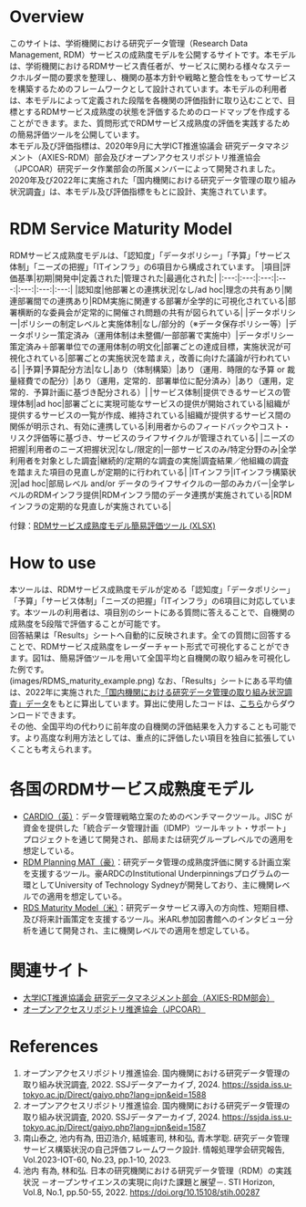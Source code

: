 # Overview
このサイトは、学術機関における研究データ管理（Research Data Management, RDM）サービスの成熟度モデルを公開するサイトです。本モデルは、学術機関におけるRDMサービス責任者が、サービスに関わる様々なステークホルダー間の要求を整理し、機関の基本方針や戦略と整合性をもってサービスを構築するためのフレームワークとして設計されています。本モデルの利用者は、本モデルによって定義された段階を各機関の評価指針に取り込むことで、目標とするRDMサービス成熟度の状態を評価するためのロードマップを作成することができます。また、質問形式でRDMサービス成熟度の評価を実践するための簡易評価ツールを公開しています。<br>
本モデル及び評価指標は、2020年9月に大学ICT推進協議会 研究データマネジメント（AXIES-RDM）部会及びオープンアクセスリポジトリ推進協会（JPCOAR）研究データ作業部会の所属メンバーによって開発されました。2020年及び2022年に実施された「国内機関における研究データ管理の取り組み状況調査」は、本モデル及び評価指標をもとに設計、実施されています。

# RDM Service Maturity Model
RDMサービス成熟度モデルは、「認知度」「データポリシー」「予算」「サービス体制」「ニーズの把握」「ITインフラ」の6項目から構成されています。
|項目|評価基準|初期|開発中|定義された|管理された|最適化された|
|:---:|:---:|:---:|:---:|:---:|:---:|:---:|
|認知度|他部署との連携状況|なし/ad hoc|理念の共有あり|関連部署間での連携あり|RDM実施に関連する部署が全学的に可視化されている|部署横断的な委員会が定常的に開催され問題の共有が図られている|
|データポリシー|ポリシーの制定レベルと実施体制|なし/部分的（※データ保存ポリシー等）|データポリシー策定済み（運用体制は未整備/一部部署で実施中）|データポリシー策定済み＋部署単位での運用体制の明文化|部署ごとの達成目標，実施状況が可視化されている|部署ごとの実施状況を踏まえ，改善に向けた議論が行われている|
|予算|予算配分方法|なし|あり（体制構築）|あり（運用．時限的な予算 or 裁量経費での配分）|あり（運用，定常的．部署単位に配分済み）|あり（運用，定常的．予算計画に基づき配分される）|
|サービス体制|提供できるサービスの管理体制|ad hoc|部署ごとに実現可能なサービスの提供が開始されている|組織が提供するサービスの一覧が作成、維持されている|組織が提供するサービス間の関係が明示され、有効に連携している|利用者からのフィードバックやコスト・リスク評価等に基づき、サービスのライフサイクルが管理されている|
|ニーズの把握|利用者のニーズ把握状況|なし/限定的|一部サービスのみ/特定分野のみ|全学利用者を対象とした調査|継続的/定期的な調査の実施|調査結果／他組織の調査を踏まえた項目の見直しが定期的に行われている|
|ITインフラ|ITインフラ構築状況|ad hoc|部局レベル and/or データのライフサイクルの一部のみカバー|全学レベルのRDMインフラ提供|RDMインフラ間のデータ連携が実施されている|RDMインフラの定期的な見直しが実施されている|

付録：[RDMサービス成熟度モデル簡易評価ツール (XLSX)](RDMS_maturity_evaluationi.xlsx)

# How to use
本ツールは、RDMサービス成熟度モデルが定める「認知度」「データポリシー」「予算」「サービス体制」「ニーズの把握」「ITインフラ」の6項目に対応しています。本ツールの利用者は、項目別のシートにある質問に答えることで、自機関の成熟度を5段階で評価することが可能です。<br>
回答結果は「Results」シートへ自動的に反映されます。全ての質問に回答することで、RDMサービス成熟度をレーダーチャート形式で可視化することができます。図1は、簡易評価ツールを用いて全国平均と自機関の取り組みを可視化した例です。<br>
(images/RDMS_maturity_example.png)
なお、「Results」シートにある平均値は、2022年に実施された[「国内機関における研究データ管理の取り組み状況調査」データ](https://ssjda.iss.u-tokyo.ac.jp/Direct/gaiyo.php?lang=jpn&eid=1588)をもとに算出しています。算出に使用したコードは、[こちら](RDMS_maturity_calculation.ipynb)からダウンロードできます。<br>
その他、全国平均の代わりに前年度の自機関の評価結果を入力することも可能です。より高度な利用方法としては、重点的に評価したい項目を独自に拡張していくことも考えられます。

# 各国のRDMサービス成熟度モデル
- [CARDIO（英）](https://www.dcc.ac.uk/resources/tools/cardio)：データ管理戦略立案のためのベンチマークツール。JISC が資金を提供した「統合データ管理計画（IDMP）ツールキット・サポート」プロジェクトを通じて開発され、部局または研究グループレベルでの適用を想定している。
- [RDM Planning MAT（豪）](https://doi.org/10.26195/xv24-cr59)：研究データ管理の成熟度評価に関する計画立案を支援するツール。豪ARDCのInstitutional Underpinningsプログラムの一環としてUniversity of Technology Sydneyが開発しており、主に機関レベルでの適用を想定している。
- [RDS Maturity Model（米）](https://doi.org/10.14288/1.0343479)：研究データサービス導入の方向性、短期目標、及び将来計画策定を支援するツール。米ARL参加図書館へのインタビュー分析を通じて開発され、主に機関レベルでの適用を想定している。

# 関連サイト
- [大学ICT推進協議会 研究データマネジメント部会（AXIES-RDM部会）](https://rdm.axies.jp/)
- [オープンアクセスリポジトリ推進協会（JPCOAR）](https://jpcoar.repo.nii.ac.jp/)

# References
1. オープンアクセスリポジトリ推進協会. 国内機関における研究データ管理の取り組み状況調査, 2022. SSJデータアーカイブ, 2024. https://ssjda.iss.u-tokyo.ac.jp/Direct/gaiyo.php?lang=jpn&eid=1588
2. オープンアクセスリポジトリ推進協会. 国内機関における研究データ管理の取り組み状況調査, 2020. SSJデータアーカイブ, 2024. https://ssjda.iss.u-tokyo.ac.jp/Direct/gaiyo.php?lang=jpn&eid=1587
3. 南山泰之, 池内有為, 田辺浩介, 結城憲司, 林和弘, 青木学聡. 研究データ管理サービス構築状況の自己評価フレームワーク設計. 情報処理学会研究報告, Vol.2023-IOT-60, No.23, pp.1-10, 2023.
4. 池内 有為, 林和弘. 日本の研究機関における研究データ管理（RDM）の実践状況 －オープンサイエンスの実現に向けた課題と展望－. STI Horizon, Vol.8, No.1, pp.50-55, 2022. https://doi.org/10.15108/stih.00287
